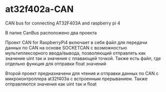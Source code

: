 # at32f402a-CAN
CAN bus for connecting AT32F403A and raspberry pi 4

В папке CanBus расположено два проекта

Проект CAN for RaspberryPi4 включает в себя файл для передачи данных по CAN на основе SOCKETCAN с возможностью мультиплексорного ввода/вывода, позволяющий отправлять как значение uint так и значения с плавающей точкой. Также есть файл, где отдельно функция для отправки float значений

Второй проект предназначени для чтения и отправки данных по CAN с микроконтроллера at32f403a с встроенным прерыванием. Также отправляются значения как uint так и float
